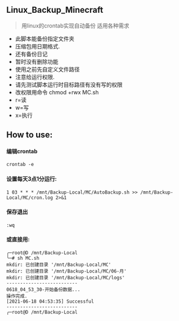 ## Linux_Backup_Minecraft
> 用linux的crontab实现自动备份
> 适用各种需求

* 此脚本能备份指定文件夹
* 压缩包用日期格式.
* 还有备份日记
* 暂时没有删除功能
* 使用之前先自定义文件路径
* 注意给运行权限.
* 请先测试脚本运行时目标路径有没有写的权限
* 改权限用命令 chmod +rwx MC.sh
* r=读
* w=写
* x=执行



## How to use:

#### 编辑crontab
``` 
crontab -e
``` 
#### 设置每天3点1分运行:
``` 
1 03 * * * /mnt/Backup-Local/MC/AutoBackup.sh >> /mnt/Backup-Local/MC/cron.log 2>&1
``` 
#### 保存退出
```
:wq
``` 


#### 或直接用:
``` 
╭─root@D /mnt/Backup-Local 
╰─# sh MC.sh 
mkdir: 已创建目录 '/mnt/Backup-Local/MC'
mkdir: 已创建目录 '/mnt/Backup-Local/MC/06-月'
mkdir: 已创建目录 '/mnt/Backup-Local/MC/logs'
--------------------------
0618_04_53_30-开始备份数据...
操作完成.
[2021-06-18 04:53:35] Successful
--------------------------
╭─root@D /mnt/Backup-Local 
``` 




